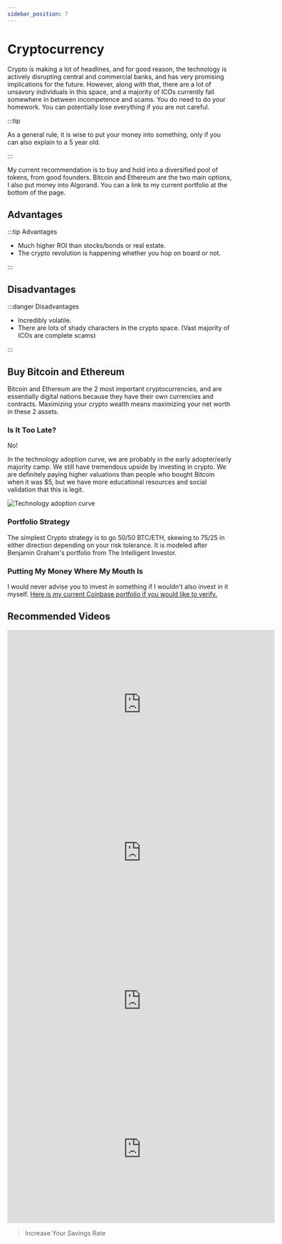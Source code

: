 ```yaml
---
sidebar_position: 7
---
```


# Cryptocurrency

Crypto is making a lot of headlines, and for good reason, the technology is actively disrupting central and commercial banks, and has very promising implications for the future. However, along with that, there are a lot of unsavory individuals in this space, and a majority of ICOs currently fall somewhere in between incompetence and scams. You do need to do your homework. You can potentially lose everything if you are not careful.

:::tip 

As a general rule, it is wise to put your money into something, only if you can also explain to a 5 year old. 

:::

My current recommendation is to buy and hold into a diversified pool of tokens, from good founders. Bitcoin and Ethereum are the two main options, I also put money into Algorand. You can a link to my current portfolio at the bottom of the page.

## Advantages

:::tip Advantages

- Much higher ROI than stocks/bonds or real estate.
- The crypto revolution is happening whether you hop on board or not.

:::

## Disadvantages

:::danger Disadvantages

- Incredibly volatile.
- There are lots of shady characters in the crypto space. (Vast majority of ICOs are complete scams)

:::

## Buy Bitcoin and Ethereum

Bitcoin and Ethereum are the 2 most important cryptocurrencies, and are essentially digital nations because they have their own currencies and contracts. Maximizing your crypto wealth means maximizing your net worth in these 2 assets.

### Is It Too Late?

No! 

In the technology adoption curve, we are probably in the early adopter/early majority camp. We still have tremendous upside by investing in crypto. We are definitely paying higher valuations than people who bought Bitcoin when it was $5, but we have more educational resources and social validation that this is legit. 

![Technology adoption curve](/img/technology-adoption.svg)

### Portfolio Strategy

The simplest Crypto strategy is to go 50/50 BTC/ETH, skewing to 75/25 in either direction depending on your risk tolerance. It is modeled after Benjamin Graham's portfolio from The Intelligent Investor.

### Putting My Money Where My Mouth Is

I would never advise you to invest in something if I wouldn't also invest in it myself. [Here is my current Coinbase portfolio if you would like to verify.](https://www.coinbase.com/portfolio/1a111208-34ea-4a02-beef-3b7f6d3102d6?utm_source=share&utm_platform=iOS)

## Recommended Videos

<iframe width="600" height="333" src="https://www.youtube.com/embed/Xb4g8LzcFSI" title="YouTube video player" frameborder="0" allow="accelerometer; autoplay; clipboard-write; encrypted-media; gyroscope; picture-in-picture" allowfullscreen></iframe>
<iframe width="600" height="333" src="https://www.youtube.com/embed/MhldkvdS_rM" title="YouTube video player" frameborder="0" allow="accelerometer; autoplay; clipboard-write; encrypted-media; gyroscope; picture-in-picture" allowfullscreen></iframe>
<iframe width="600" height="333" src="https://www.youtube.com/embed/G80Jq6ZwnOY" title="YouTube video player" frameborder="0" allow="accelerometer; autoplay; clipboard-write; encrypted-media; gyroscope; picture-in-picture" allowfullscreen></iframe>
<iframe width="600" height="333" src="https://www.youtube.com/embed/EH6vE97qIP4" title="YouTube video player" frameborder="0" allow="accelerometer; autoplay; clipboard-write; encrypted-media; gyroscope; picture-in-picture" allowfullscreen></iframe>

>Increase Your Savings Rate